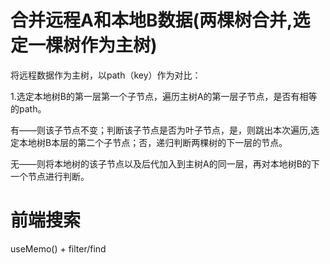 # 合并远程A和本地B数据(两棵树合并,选定一棵树作为主树)

将远程数据作为主树，以path（key）作为对比：

1.选定本地树B的第一层第一个子节点，遍历主树A的第一层子节点，是否有相等的path。

​	有——则该子节点不变；判断该子节点是否为叶子节点，是，则跳出本次遍历,选定本地树B本层的第二个子节点；否，递归判断两棵树的下一层的节点。

​	无——则将本地树的该子节点以及后代加入到主树A的同一层，再对本地树B的下一个节点进行判断。

# 前端搜索

useMemo() + filter/find